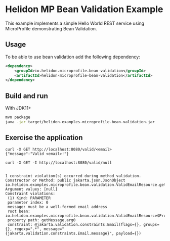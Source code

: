 # Helidon MP Bean Validation Example

This example implements a simple Hello World REST service using MicroProfile demonstrating Bean Validation.

## Usage

To be able to use bean validation add the following dependency: 

```xml
<dependency>
    <groupId>io.helidon.microprofile.bean-validation</groupId>
    <artifactId>helidon-microprofile-bean-validation</artifactId>
</dependency>
```

## Build and run

With JDK11+
```bash
mvn package
java -jar target/helidon-examples-microprofile-bean-validation.jar
```

## Exercise the application

```
curl -X GET http://localhost:8080/valid/<email>
{"message":"Valid <email>!"}

curl -X GET -I http://localhost:8080/valid/null


1 constraint violation(s) occurred during method validation.
Constructor or Method: public jakarta.json.JsonObject io.helidon.examples.microprofile.bean.validation.ValidEmailResource.getMessage(java.lang.String)
Argument values: [null]
Constraint violations: 
 (1) Kind: PARAMETER
 parameter index: 0
 message: must be a well-formed email address
 root bean: io.helidon.examples.microprofile.bean.validation.ValidEmailResource$Proxy$_$$_WeldSubclass@58f396f6
 property path: getMessage.arg0
 constraint: @jakarta.validation.constraints.Email(flags={}, groups={}, regexp=".*", message="{jakarta.validation.constraints.Email.message}", payload={})

```